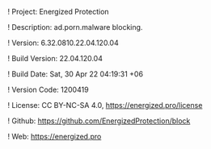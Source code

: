 ! Project: Energized Protection

! Description: ad.porn.malware blocking.

! Version: 6.32.0810.22.04.120.04

! Build Version: 22.04.120.04

! Build Date: Sat, 30 Apr 22 04:19:31 +06

! Version Code: 1200419

! License: CC BY-NC-SA 4.0, https://energized.pro/license

! Github: https://github.com/EnergizedProtection/block

! Web: https://energized.pro
